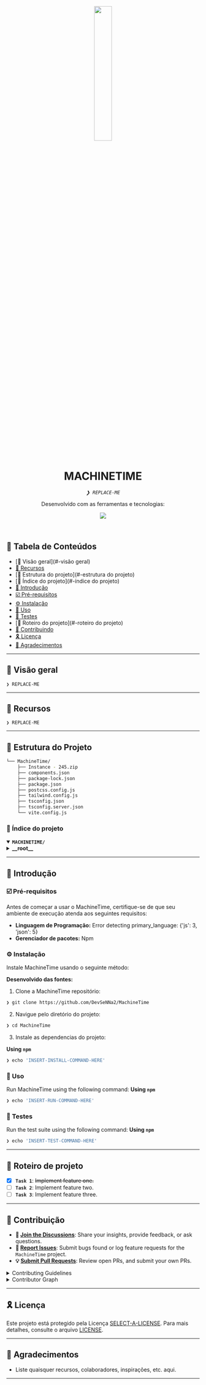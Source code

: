 <p align="center">
    <img src="https://img.icons8.com/external-tal-revivo-filled-tal-revivo/96/external-markdown-a-lightweight-markup-language-with-plain-text-formatting-syntax-logo-filled-tal-revivo.png" align="center" width="30%">
</p>
<p align="center"><h1 align="center">MACHINETIME</h1></p>
<p align="center">
	<em><code>❯ REPLACE-ME</code></em>
</p>
<p align="center">
	<!-- Shields.io badges disabled, using skill icons. --></p>
<p align="center">Desenvolvido com as ferramentas e tecnologias:</p>
<p align="center">
	<a href="https://skillicons.dev">
		<img src="https://skillicons.dev/icons?i=express,md">
	</a></p>
<br>

## 🔗 Tabela de Conteúdos

- [📍 Visão geral](#-visão geral)
- [👾 Recursos](#-recursos)
- [📁 Estrutura do projeto](#-estrutura do projeto)
- [📂 Índice do projeto](#-índice do projeto)
- [🚀 Introdução](#-início-do-projeto)
- [☑️ Pré-requisitos](#-pré-requisitos)
- [⚙️ Instalação](#-instalação)
- [🤖 Uso](#🤖-uso)
- [🧪 Testes](#🧪-testes)
- [📌 Roteiro do projeto](#-roteiro do projeto)
- [🔰 Contribuindo](#-contribuindo)
- [🎗 Licença](#-licença)
- [🙌 Agradecimentos](#-agradecimentos)

---

## 📍 Visão geral

<code>❯ REPLACE-ME</code>

---

## 👾 Recursos

<code>❯ REPLACE-ME</code>

---

## 📁 Estrutura do Projeto

```sh
└── MachineTime/
    ├── Instance - 245.zip
    ├── components.json
    ├── package-lock.json
    ├── package.json
    ├── postcss.config.js
    ├── tailwind.config.js
    ├── tsconfig.json
    ├── tsconfig.server.json
    └── vite.config.js
```


### 📂 Índice do projeto
<details open>
	<summary><b><code>MACHINETIME/</code></b></summary>
	<details> <!-- __root__ Submodule -->
		<summary><b>__root__</b></summary>
		<blockquote>
			<table>
			<tr>
				<td><b><a href='https://github.com/DevSeNNa2/MachineTime/blob/master/postcss.config.js'>postcss.config.js</a></b></td>
				<td><code>❯ REPLACE-ME</code></td>
			</tr>
			<tr>
				<td><b><a href='https://github.com/DevSeNNa2/MachineTime/blob/master/package-lock.json'>package-lock.json</a></b></td>
				<td><code>❯ REPLACE-ME</code></td>
			</tr>
			<tr>
				<td><b><a href='https://github.com/DevSeNNa2/MachineTime/blob/master/tsconfig.json'>tsconfig.json</a></b></td>
				<td><code>❯ REPLACE-ME</code></td>
			</tr>
			<tr>
				<td><b><a href='https://github.com/DevSeNNa2/MachineTime/blob/master/tsconfig.server.json'>tsconfig.server.json</a></b></td>
				<td><code>❯ REPLACE-ME</code></td>
			</tr>
			<tr>
				<td><b><a href='https://github.com/DevSeNNa2/MachineTime/blob/master/tailwind.config.js'>tailwind.config.js</a></b></td>
				<td><code>❯ REPLACE-ME</code></td>
			</tr>
			<tr>
				<td><b><a href='https://github.com/DevSeNNa2/MachineTime/blob/master/vite.config.js'>vite.config.js</a></b></td>
				<td><code>❯ REPLACE-ME</code></td>
			</tr>
			<tr>
				<td><b><a href='https://github.com/DevSeNNa2/MachineTime/blob/master/package.json'>package.json</a></b></td>
				<td><code>❯ REPLACE-ME</code></td>
			</tr>
			<tr>
				<td><b><a href='https://github.com/DevSeNNa2/MachineTime/blob/master/components.json'>components.json</a></b></td>
				<td><code>❯ REPLACE-ME</code></td>
			</tr>
			</table>
		</blockquote>
	</details>
</details>

---
## 🚀 Introdução

### ☑️ Pré-requisitos

Antes de começar a usar o MachineTime, certifique-se de que seu ambiente de execução atenda aos seguintes requisitos:

- **Linguagem de Programação:** Error detecting primary_language: {'js': 3, 'json': 5}
- **Gerenciador de pacotes:** Npm


### ⚙️ Instalação

Instale MachineTime usando o seguinte método:

**Desenvolvido das fontes:**

1. Clone a MachineTime repositório:
```sh
❯ git clone https://github.com/DevSeNNa2/MachineTime
```

2. Navigue pelo diretório do projeto:
```sh
❯ cd MachineTime
```

3. Instale as dependencias do projeto:


**Using `npm`** &nbsp; [<img align="center" src="" />]()

```sh
❯ echo 'INSERT-INSTALL-COMMAND-HERE'
```




### 🤖 Uso
Run MachineTime using the following command:
**Using `npm`** &nbsp; [<img align="center" src="" />]()

```sh
❯ echo 'INSERT-RUN-COMMAND-HERE'
```


### 🧪 Testes
Run the test suite using the following command:
**Using `npm`** &nbsp; [<img align="center" src="" />]()

```sh
❯ echo 'INSERT-TEST-COMMAND-HERE'
```


---
## 📌 Roteiro de projeto

- [X] **`Task 1`**: <strike>Implement feature one.</strike>
- [ ] **`Task 2`**: Implement feature two.
- [ ] **`Task 3`**: Implement feature three.

---

## 🔰 Contribuição

- **💬 [Join the Discussions](https://github.com/DevSeNNa2/MachineTime/discussions)**: Share your insights, provide feedback, or ask questions.
- **🐛 [Report Issues](https://github.com/DevSeNNa2/MachineTime/issues)**: Submit bugs found or log feature requests for the `MachineTime` project.
- **💡 [Submit Pull Requests](https://github.com/DevSeNNa2/MachineTime/blob/main/CONTRIBUTING.md)**: Review open PRs, and submit your own PRs.

<details closed>
<summary>Contributing Guidelines</summary>

1. **Faça um fork do repositório**: Comece fazendo um fork do repositório do projeto para sua conta do GitHub.
2. **Clone localmente**: Clone o repositório bifurcado para sua máquina local usando um cliente Git.
```sh
git clone https://github.com/DevSeNNa2/MachineTime
```
3. **Crie uma nova ramificação**: Sempre trabalhe em uma nova ramificação, dando a ela um nome descritivo.
```sh
git checkout -b new-feature-x
```
4. **Faça suas alterações**: Desenvolva e teste suas alterações localmente.
5. **Faça um commit das suas alterações**: Faça um commit com uma mensagem clara descrevendo suas atualizações.
```sh
git commit -m 'Implemented new feature x.'
```
6. **Envie para o GitHub**: Envie as alterações para seu repositório bifurcado.
```sh
git push origin new-feature-x
```
7. **Envie um Pull Request**: Crie um PR para o repositório original do projeto. Descreva claramente as alterações e suas motivações.
8. **Revisão**: Assim que seu PR for revisado e aprovado, ele será incorporado ao branch principal. Parabéns pela sua contribuição!
</details>

<details closed>
<summary>Contributor Graph</summary>
<br>
<p align="left">
   <a href="https://github.com{/DevSeNNa2/MachineTime/}graphs/contributors">
      <img src="https://contrib.rocks/image?repo=DevSeNNa2/MachineTime">
   </a>
</p>
</details>

---

## 🎗 Licença

Este projeto está protegido pela Licença [SELECT-A-LICENSE](https://choosealicense.com/licenses). Para mais detalhes, consulte o arquivo [LICENSE](https://choosealicense.com/licenses/).

---

## 🙌 Agradecimentos

- Liste quaisquer recursos, colaboradores, inspirações, etc. aqui.

---
